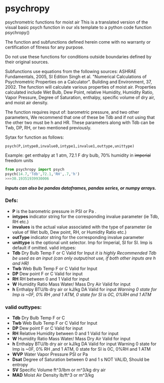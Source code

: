 # psychropy
psychrometric functions for moist air
This is a translated version of the visual basic psych function in our xls template to a python code function psychropy()

The function and subfunctions defined herein come with no warranty or certification of fitness for any purpose.

Do not use these functions for conditions outside boundaries defined by their original sources.  

Subfunctions use equations from the following sources: ASHRAE Fundamentals, 2005, SI Edition Singh et al. "Numerical Calculations of Psychrometric Properties on a Calculator". Building and Environment, 37, 2002. The function will calculate various properties of moist air. Properties calculated include Wet Bulb, Dew Point, relative Humidity, Humidity Ratio, Vapor Pressure, Degree of Saturation, enthalpy, specific volume of dry air, and moist air density.

The function requires input of: barometric pressure, and two other parameters, We recommend that one of these be Tdb and if not using that the other two must be h and HR.  These parameters along with Tdb can be Twb, DP, RH, or two mentioned previously.  

Sytax for function as follows:  

    psych(P,intype0,invalue0,intype1,invalue1,outtype,unittype)  
 
 Example:
 get enthalpy at 1 atm, 72.1 F dry bulb, 70% humidity in ~~imperial~~ freedom units
```python
from psychropy import psych
psych(14.7,'Tdb',72.1,'RH',.7,'h')
>>>30.19351939930006
```

**_Inputs can also be pandas dataframes, pandas series, or numpy arrays._**
 
 ### Defs:  
 

 - **P** is the barometric pressure in PSI or Pa . 
 - **intypes** indicator string for the corresponding invalue parameter (ie Tdb, RH etc.)
 - **invalues** is the actual value associated with the type of parameter (ie value of Wet bulb, Dew point, RH, or Humidity Ratio etc.)
 - **outType** indicator string for the corresponding invalue parameter 
- **unittype** is the optional unit selector.  Imp for Imperial, SI for SI.
Imp is    default if omitted.    valid intypes:
- **Tdb** Dry Bulb Temp F or C Valid for Input *it is highly    Recommended Tdb be used    as an input (can only output/not use, if both other inputs are h and    HR)*  
- **Twb**    Web Bulb Temp            F or C        Valid for Input    
- **DP**     Dew point                F or C                   Valid for    input     
- **RH**     RH                       between 0 and 1             Valid for input     
- **W**      Humidity Ratio           Mass Water/ Mass    Dry    Air     Valid for input     
- **h**      Enthalpy                    BTU/lb dry    air or kJ/kg DA   Valid for input *Warning 0 state    for Imp is ~0F,    0% RH ,and  1 ATM, 0 state for SI is 0C, 0%RH and    1 ATM*

### valid outtypes:

 - **Tdb**    Dry Bulb Temp            F or C
 - **Twb**    Web Bulb Temp            F or C                       Valid for Input 
 - **DP**     Dew point                F or C                       Valid for input 
 - **RH**     Relative Humidity        between 0 and 1              Valid for input 
 - **W**      Humidity Ratio           Mass Water/ Mass Dry Air     Valid for input 
 - **h**      Enthalpy                 BTU/lb dry air or kJ/kg DA   Valid for input Warning 0 state for Imp is ~0F, 0% RH ,and  1 ATM, 0 state for SI is 0C, 0%RH and 1 ATM 
 - **WVP**    Water Vapor Pressure     PSI or Pa 
 - **Dsat**   Degree of Saturation     between 0 and 1 s      NOT VALID, Should be entropy 
 - **SV**     Specific Volume          ft^3/lbm or m^3/kg dry air 
 - **MAD**    Moist Air Density        lb/ft^3 or m^3/kg  
